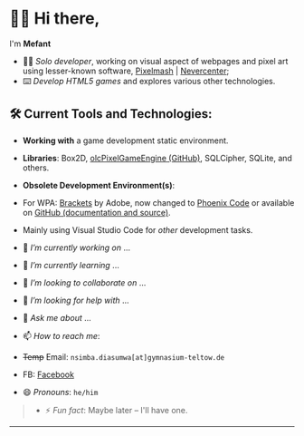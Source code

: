 # 👋🏿 Hi there,
I'm **Mefant**

* 👦🏿 *Solo developer*, working on visual aspect of webpages and pixel art using lesser-known software, [Pixelmash](https://nevercenter.com/pixelmash/ "Pixelmash by Nevercenter") | [Nevercenter](https://nevercenter.com/ "Nevercenter");
* ⌨️ *Develop HTML5 games* and explores various other technologies.

## 🛠️ Current Tools and Technologies:
* **Working with** a game development static environment.
* **Libraries**: Box2D, [olcPixelGameEngine (GitHub)](https://github.com/OneLoneCoder/olcPixelGameEngine), SQLCipher, SQLite, and others.
* **Obsolete Development Environment(s)**: 
* For WPA: [Brackets](https://brackets.io/ "Brackets is maintained by the brackets.io community") by Adobe, now changed to [Phoenix Code](https://phcode.io/ "Phoenix is a modern open-source and free software code editor") or available on [GitHub (documentation and source)](https://github.com/phcode-dev/phoenix/).
* Mainly using Visual Studio Code for *other* development tasks.

* 🔭 _I’m currently working on_ ...
* 🌱 _I’m currently learning_ ...
* 👯 _I’m looking to collaborate on_ ...
* 🤔 _I’m looking for help with_ ...
* 💬 _Ask me about_ ...
* 📫 _How to reach me_:
* ~~Temp~~ Email: `nsimba.diasumwa[at]gymnasium-teltow.de`
* FB: [Facebook](https://www.facebook.com/dieter.bodof "My Facebook Profile")
* 😄 *Pronouns*: `he/him`
> * ⚡ _Fun fact_: Maybe later – I'll have one.

* * *
<!--TODO: Add more **stuff** but not necessarily update sections regularly-->

